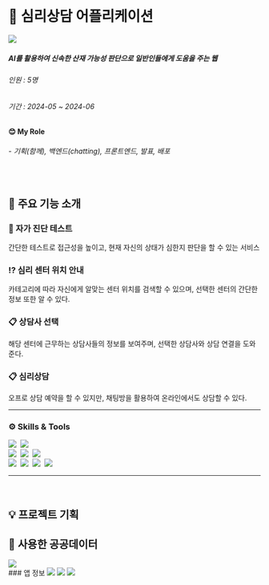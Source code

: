 # 💚 심리상담 어플리케이션
 <img src="https://github.com/user-attachments/assets/6d1d6ceb-c409-47d2-9e59-14e4ac67f276">

##### AI를 활용하여 신속한 산재 가능성 판단으로 일반인들에게 도움을 주는 웹
###### 인원 : 5명
###### 기간 : 2024-05 ~ 2024-06

#### 😊 My Role
###### - 기획(함께), 백엔드(chatting), 프론트엔드, 발표, 배포

<br>

## 💼 주요 기능 소개

### 📑 자가 진단 테스트
간단한 테스트로 접근성을 높이고,
현재 자신의 상태가 심한지 판단을 할 수 있는 서비스

### ⁉️ 심리 센터 위치 안내
카테고리에 따라 자신에게 알맞는 센터 위치를 검색할 수 있으며,
선택한 센터의 간단한 정보 또한 알 수 있다.

### 📋 상담사 선택
해당 센터에 근무하는 상담사들의 정보를 보여주며,
선택한 상담사와 상담 연결을 도와준다.

### 📋 심리상담
오프로 상담 예약을 할 수 있지만,
채팅방을 활용하여 온라인에서도 상담할 수 있다.

--------------------
### ⚙️ Skills & Tools
  <img src="https://img.shields.io/badge/Git-F05032.svg?style=flat&logo=Git&logoColor=white" />&nbsp;
  <img src="https://img.shields.io/badge/Github-181717.svg?style=flat&logo=Github&logoColor=white" />&nbsp;
</br>
  <img src="https://img.shields.io/badge/Html5-E34F26?style=flat&logo=Html5&logoColor=white" />&nbsp;
  <img src="https://img.shields.io/badge/Css3-1572B6?style=flat&logo=Css3&logoColor=white" />&nbsp;
  <img src="https://img.shields.io/badge/JavaScript-F7DF1E?style=flat&logo=JavaScript&logoColor=white" />&nbsp;
</br>
  <img src="https://img.shields.io/badge/FastAPI-009688?style=flat-square&logo=FastAPI&logoColor=white"/>&nbsp;
  <img src="https://img.shields.io/badge/MondoDB-47A248.svg?style=flat&logo=MongoDB&logoColor=white" />&nbsp;
  <img src="https://img.shields.io/badge/VScode-0854C1.svg?style=flat&logo=VScode&logoColor=white" />&nbsp;
  <img src="https://img.shields.io/badge/Google Colab-F9AB00.svg?style=flat&logo=google colab&logoColor=white" />&nbsp;
  
--------------------

<br>

## 💡 프로젝트 기획

## 📌 사용한 공공데이터
<img src="https://github.com/user-attachments/assets/253f67e5-a72a-428f-a4b9-7297851e213c">
   
<br>
### 앱 정보
<img src="https://github.com/user-attachments/assets/6b40effa-2e9b-4a74-93ed-031b58118d79">
<img src="https://github.com/user-attachments/assets/a14ce05e-9f2d-48f1-85b1-a918037f9093">
<img src="https://github.com/user-attachments/assets/d4aa0686-7064-4f06-aaa1-597b4d55d8b5">

<br>

